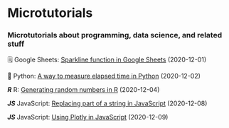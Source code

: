 # Microtutorials

### Microtutorials about programming, data science, and related stuff 

🗒️ Google Sheets: [Sparkline function in Google Sheets](https://github.com/rfaria/Microtutorials/blob/main/Google%20Sheets/SPARKLINE) (2020-12-01)

🐍 Python: [A way to measure elapsed time in Python](https://github.com/rfaria/Microtutorials/blob/main/Python/CountTime.py) (2020-12-02)

_**R**_ R: [Generating random numbers in R](https://github.com/rfaria/Microtutorials/blob/main/R/NumbersGenerator.r) (2020-12-04)

_**JS**_ JavaScript: [Replacing part of a string in JavaScript](https://github.com/rfaria/Microtutorials/blob/main/JavaScript/replaceText.js) (2020-12-08)

_**JS**_ JavaScript: [Using Plotly in JavaScript](https://github.com/rfaria/Microtutorials/blob/main/JavaScript/plot.js) (2020-12-09)
